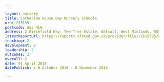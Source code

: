 ```yaml
---

layout: nursery
title: Catherine House Day Nursery Schools
urn: 255135
postcode: WS5 4LG
address: 2 Birchfield Way, Yew Tree Estate, Walsall, West Midlands, WS5 4LG
latestReportUrl: https://reports.ofsted.gov.uk/provider/files/2615395/urn/255135.pdf
teaching: 2
development: 2
leadership: 2
outcomes: 2
overall: 2
date: 01 April 2018 
datePublish: s 6 October 2016 - 8 November 2016

---
```

